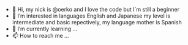 - 👋 Hi, my nick is @oerko and I love the code but I´m still a beginner
- 👀 I’m interested in languages English and Japanese my level is intermediate and basic repectively, my language mother is Spanish
- 🌱 I’m currently learning ...
- 📫 How to reach me ...

<!---
oerko/oerko is a ✨ special ✨ repository because its `README.md` (this file) appears on your GitHub profile.
You can click the Preview link to take a look at your changes.
--->
